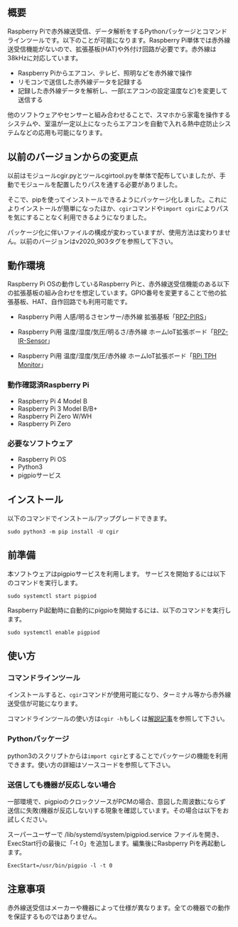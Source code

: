 ## 概要
Raspberry Piで赤外線送受信、データ解析をするPythonパッケージとコマンドラインツールです。以下のことが可能になります。Raspberry Pi単体では赤外線送受信機能がないので、拡張基板(HAT)や外付け回路が必要です。赤外線は38kHzに対応しています。
- Raspberry Piからエアコン、テレビ、照明などを赤外線で操作
- リモコンで送信した赤外線データを記録する
- 記録した赤外線データを解析し、一部(エアコンの設定温度など)を変更して送信する

他のソフトウェアやセンサーと組み合わせることで、スマホから家電を操作するシステムや、室温が一定以上になったらエアコンを自動で入れる熱中症防止システムなどの応用も可能になります。

## 以前のバージョンからの変更点
以前はモジュールcgir.pyとツールcgirtool.pyを単体で配布していましたが、手動でモジュールを配置したりパスを通する必要がありました。

そこで、pipを使ってインストールできるようにパッケージ化しました。これによりインストールが簡単になったほか、`cgir`コマンドや`import cgir`によりパスを気にすることなく利用できるようになりました。

パッケージ化に伴いファイルの構成が変わっていますが、使用方法は変わりません。以前のバージョンはv2020_903タグを参照して下さい。

## 動作環境
Raspberry Pi OSの動作しているRaspberry Piと、赤外線送受信機能のある以下の拡張基板の組み合わせを想定しています。GPIO番号を変更することで他の拡張基板、HAT、自作回路でも利用可能です。

- Raspberry Pi用 人感/明るさセンサー/赤外線 拡張基板「[RPZ-PIRS](https://www.indoorcorgielec.com/products/rpz-pirs/)」

- Raspberry Pi用 温度/湿度/気圧/明るさ/赤外線 ホームIoT拡張ボード「[RPZ-IR-Sensor](https://www.indoorcorgielec.com/products/rpz-ir-sensor/)」

- Raspberry Pi用 温度/湿度/気圧/赤外線 ホームIoT拡張ボード「[RPi TPH Monitor](https://www.indoorcorgielec.com/products/rpi-tph-monitor-rev2/)」

### 動作確認済Raspberry Pi
- Raspberry Pi 4 Model B
- Raspberry Pi 3 Model B/B+
- Raspberry Pi Zero W/WH
- Raspberry Pi Zero

### 必要なソフトウェア
- Raspberry Pi OS
- Python3
- pigpioサービス

## インストール
以下のコマンドでインストール/アップグレードできます。

`sudo python3 -m pip install -U cgir`

## 前準備
本ソフトウェアはpigpioサービスを利用します。
サービスを開始するには以下のコマンドを実行します。

`sudo systemctl start pigpiod`

Raspberry Pi起動時に自動的にpigpioを開始するには、以下のコマンドを実行します。

`sudo systemctl enable pigpiod`

## 使い方

### コマンドラインツール
インストールすると、`cgir`コマンドが使用可能になり、ターミナル等から赤外線送受信が可能になります。

コマンドラインツールの使い方は`cgir -h`もしくは[解説記事](https://www.indoorcorgielec.com/resources/raspberry-pi/python-pigpio-infrared)を参照して下さい。

### Pythonパッケージ
python3のスクリプトからは`import cgir`とすることでパッケージの機能を利用できます。使い方の詳細はソースコードを参照して下さい。

### 送信しても機器が反応しない場合
一部環境で、pigpioのクロックソースがPCMの場合、意図した周波数にならず送信に失敗(機器が反応しない)する現象を確認しています。その場合は以下をお試しください。

スーパーユーザーで /lib/systemd/system/pigpiod.service ファイルを開き、ExecStart行の最後に「-t 0」を追加します。編集後にRasbperry Piを再起動します。

`ExecStart=/usr/bin/pigpio -l -t 0`

## 注意事項
赤外線送受信はメーカーや機器によって仕様が異なります。全ての機器での動作を保証するものではありません。
